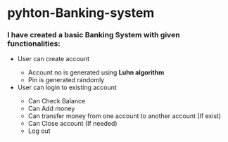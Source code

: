 # pyhton-Banking-system

<h3>I have created a basic Banking System with given functionalities:</h3>
<ul>
  <li>User can create account</li>
  <ul>
    <li>Account no is generated using <b>Luhn algorithm</b></li>
    <li>Pin is generated randomly</li>
  </ul>
  <li>User can login to existing account</li>
  <ul>
    <li>Can Check Balance</li>
    <li>Can Add money</li>
    <li>Can transfer money from one account to another account (If exist)</li>
    <li>Can Close account (If needed)</li>
    <li>Log out</li>
  </ul>
</ul>
